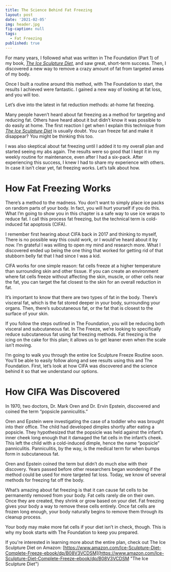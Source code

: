 ```yaml
---
title: The Science Behind Fat Freezing
layout: post
date: '2021-02-05'
img: header.jpg
fig-caption: null
tags:
  - Fat Freezing
published: true
---
```

For many years, I followed what was written in The Foundation (Part 1) of my book, <em>[The Ice Sculpture Diet](https://www.amazon.com/Ice-Sculpture-Diet-Complete-Freeze-ebook/dp/B08V3VCDSM "The Ice Sculpture Diet")</em>, and saw great, short-term success. Then, I discovered a new way to remove a crazy amount of fat from targeted areas of my body.

Once I built a routine around this method, with The Foundation to start, the results I achieved were fantastic. I gained a new way of looking at fat loss, and you will too. 

Let’s dive into the latest in fat reduction methods: at-home fat freezing.

Many people haven’t heard about fat freezing as a method for targeting and reducing fat. Others have heard about it but didn’t know it was possible to do easily at home. The first reaction I get when I explain this technique from <em>[The Ice Sculpture Diet](https://www.amazon.com/Ice-Sculpture-Diet-Complete-Freeze-ebook/dp/B08V3VCDSM "The Ice Sculpture Diet")</em> is usually doubt. You can freeze fat and make it disappear? You might be thinking this too.

I was also skeptical about fat freezing until I added it to my overall plan and started seeing my abs again. The results were so good that I kept it in my weekly routine for maintenance, even after I had a six-pack. After experiencing this success, I knew I had to share my experience with others. In case it isn’t clear yet, fat freezing works. Let’s talk about how.

# How Fat Freezing Works

There’s a method to the madness. You don’t want to simply place ice packs on random parts of your body. In fact, you will hurt yourself if you do this. What I’m going to show you in this chapter is a safe way to use ice wraps to reduce fat. I call this process fat freezing, but the technical term is cold-induced fat apoptosis (CIFA).

I remember first hearing about CIFA back in 2017 and thinking to myself, There is no possible way this could work, or I would’ve heard about it by now. I’m grateful I was willing to open my mind and research more. What I discovered ended up being the one thing that worked for getting rid of that stubborn belly fat that I had since I was a kid.

CIFA works for one simple reason: fat cells freeze at a higher temperature than surrounding skin and other tissue. If you can create an environment where fat cells freeze without affecting the skin, muscle, or other cells near the fat, you can target the fat closest to the skin for an overall reduction in fat.

It’s important to know that there are two types of fat in the body. There’s visceral fat, which is the fat stored deeper in your body, surrounding your organs. Then, there’s subcutaneous fat, or the fat that is closest to the surface of your skin.

If you follow the steps outlined in The Foundation, you will be reducing both visceral and subcutaneous fat. In The Freeze, we’re looking to specifically reduce subcutaneous fat using fat freezing methods. Fat freezing is the icing on the cake for this plan; it allows us to get leaner even when the scale isn’t moving.

I’m going to walk you through the entire Ice Sculpture Freeze Routine soon. You’ll be able to easily follow along and see results using this and The Foundation. First, let’s look at how CIFA was discovered and the science behind it so that we understand our options.

# How CIFA Was Discovered

In 1970, two doctors, Dr. Mark Oren and Dr. Ervin Epstein, discovered and coined the term “popsicle panniculitis.”

Oren and Epstein were investigating the case of a toddler who was brought into their office. The child had developed dimples shortly after eating a popsicle. They hypothesized that the popsicle was held against the infant’s inner cheek long enough that it damaged the fat cells in the infant’s cheek. This left the child with a cold-induced dimple, hence the name “popsicle” panniculitis. Panniculitis, by the way, is the medical term for when bumps form in subcutaneous fat.

Oren and Epstein coined the term but didn’t do much else with their discovery. Years passed before other researchers began wondering if the method could be used for more targeted fat loss. Today, we know of several methods for freezing fat off the body.

What’s amazing about fat freezing is that it can cause fat cells to be permanently removed from your body. Fat cells rarely die on their own. Once they are created, they shrink or grow based on your diet. Fat freezing gives your body a way to remove these cells entirely.
Once fat cells are frozen long enough, your body naturally begins to remove them through its cleanup process.

Your body may make more fat cells if your diet isn’t in check, though. This is why my book starts with The Foundation to keep you prepared.

If you're interested in learning more about the entire plan, check out The Ice Sculpture Diet on Amazon:
[https://www.amazon.com/Ice-Sculpture-Diet-Complete-Freeze-ebook/dp/B08V3VCDSM](https://www.amazon.com/Ice-Sculpture-Diet-Complete-Freeze-ebook/dp/B08V3VCDSM "The Ice Sculpture Diet")
